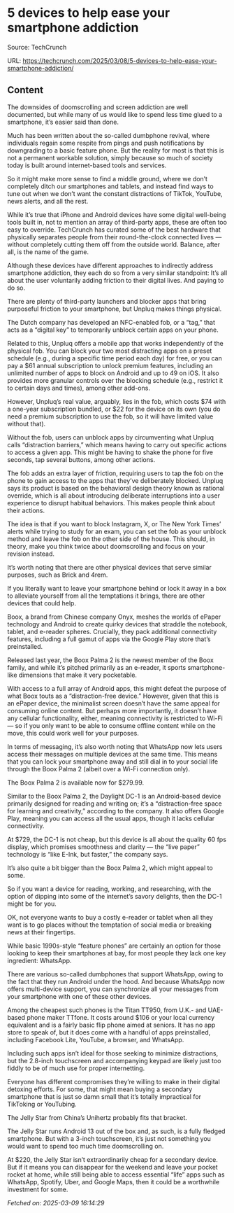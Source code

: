 # 5 devices to help ease your smartphone addiction

Source: TechCrunch

URL: https://techcrunch.com/2025/03/08/5-devices-to-help-ease-your-smartphone-addiction/

## Content

The downsides of doomscrolling and screen addiction are well documented, but while many of us would like to spend less time glued to a smartphone, it’s easier said than done.

Much has been written about the so-called dumbphone revival, where individuals regain some respite from pings and push notifications by downgrading to a basic feature phone. But the reality for most is that this is not a permanent workable solution, simply because so much of society today is built around internet-based tools and services.

So it might make more sense to find a middle ground, where we don’t completely ditch our smartphones and tablets, and instead find ways to tune out when we don’t want the constant distractions of TikTok, YouTube, news alerts, and all the rest.

While it’s true that iPhone and Android devices have some digital well-being tools built in, not to mention an array of third-party apps, these are often too easy to override. TechCrunch has curated some of the best hardware that physically separates people from their round-the-clock connected lives — without completely cutting them off from the outside world. Balance, after all, is the name of the game.

Although these devices have different approaches to indirectly address smartphone addiction, they each do so from a very similar standpoint: It’s all about the user voluntarily adding friction to their digital lives. And paying to do so.

There are plenty of third-party launchers and blocker apps that bring purposeful friction to your smartphone, but Unpluq makes things physical.

The Dutch company has developed an NFC-enabled fob, or a “tag,” that acts as a “digital key” to temporarily unblock certain apps on your phone.

Related to this, Unpluq offers a mobile app that works independently of the physical fob. You can block your two most distracting apps on a preset schedule (e.g., during a specific time period each day) for free, or you can pay a $61 annual subscription to unlock premium features, including an unlimited number of apps to block on Android and up to 49 on iOS. It also provides more granular controls over the blocking schedule (e.g., restrict it to certain days and times), among other add-ons.

However, Unpluq’s real value, arguably, lies in the fob, which costs $74 with a one-year subscription bundled, or $22 for the device on its own (you do need a premium subscription to use the fob, so it will have limited value without that).

Without the fob, users can unblock apps by circumventing what Unpluq calls “distraction barriers,” which means having to carry out specific actions to access a given app. This might be having to shake the phone for five seconds, tap several buttons, among other actions.

The fob adds an extra layer of friction, requiring users to tap the fob on the phone to gain access to the apps that they’ve deliberately blocked. Unpluq says its product is based on the behavioral design theory known as rational override, which is all about introducing deliberate interruptions into a user experience to disrupt habitual behaviors. This makes people think about their actions.

The idea is that if you want to block Instagram, X, or The New York Times’ alerts while trying to study for an exam, you can set the fob as your unblock method and leave the fob on the other side of the house. This should, in theory, make you think twice about doomscrolling and focus on your revision instead.

It’s worth noting that there are other physical devices that serve similar purposes, such as Brick and 4rem.

If you literally want to leave your smartphone behind or lock it away in a box to alleviate yourself from all the temptations it brings, there are other devices that could help.

Boox, a brand from Chinese company Onyx, meshes the worlds of ePaper technology and Android to create quirky devices that straddle the notebook, tablet, and e-reader spheres. Crucially, they pack additional connectivity features, including a full gamut of apps via the Google Play store that’s preinstalled.

Released last year, the Boox Palma 2 is the newest member of the Boox family, and while it’s pitched primarily as an e-reader, it sports smartphone-like dimensions that make it very pocketable.

With access to a full array of Android apps, this might defeat the purpose of what Boox touts as a “distraction-free device.” However, given that this is an ePaper device, the minimalist screen doesn’t have the same appeal for consuming online content. But perhaps more importantly, it doesn’t have any cellular functionality, either, meaning connectivity is restricted to Wi-Fi — so if you only want to be able to consume offline content while on the move, this could work well for your purposes.

In terms of messaging, it’s also worth noting that WhatsApp now lets users access their messages on multiple devices at the same time. This means that you can lock your smartphone away and still dial in to your social life through the Boox Palma 2 (albeit over a Wi-Fi connection only).

The Boox Palma 2 is available now for $279.99.

Similar to the Boox Palma 2, the Daylight DC-1 is an Android-based device primarily designed for reading and writing on; it’s a “distraction-free space for learning and creativity,” according to the company. It also offers Google Play, meaning you can access all the usual apps, though it lacks cellular connectivity.

At $729, the DC-1 is not cheap, but this device is all about the quality 60 fps display, which promises smoothness and clarity — the “live paper” technology is “like E-Ink, but faster,” the company says.

It’s also quite a bit bigger than the Boox Palma 2, which might appeal to some.

So if you want a device for reading, working, and researching, with the option of dipping into some of the internet’s savory delights, then the DC-1 might be for you.

OK, not everyone wants to buy a costly e-reader or tablet when all they want is to go places without the temptation of social media or breaking news at their fingertips.

While basic 1990s-style “feature phones” are certainly an option for those looking to keep their smartphones at bay, for most people they lack one key ingredient: WhatsApp.

There are various so-called dumbphones that support WhatsApp, owing to the fact that they run Android under the hood. And because WhatsApp now offers multi-device support, you can synchronize all your messages from your smartphone with one of these other devices.

Among the cheapest such phones is the Titan TT950, from U.K.- and UAE-based phone maker TTfone. It costs around $106 or your local currency equivalent and is a fairly basic flip phone aimed at seniors. It has no app store to speak of, but it does come with a handful of apps preinstalled, including Facebook Lite, YouTube, a browser, and WhatsApp.

Including such apps isn’t ideal for those seeking to minimize distractions, but the 2.8-inch touchscreen and accompanying keypad are likely just too fiddly to be of much use for proper internetting.

Everyone has different compromises they’re willing to make in their digital detoxing efforts. For some, that might mean buying a secondary smartphone that is just so damn small that it’s totally impractical for TikToking or YouTubing.

The Jelly Star from China’s Unihertz probably fits that bracket.

The Jelly Star runs Android 13 out of the box and, as such, is a fully fledged smartphone. But with a 3-inch touchscreen, it’s just not something you would want to spend too much time doomscrolling on.

At $220, the Jelly Star isn’t extraordinarily cheap for a secondary device. But if it means you can disappear for the weekend and leave your pocket rocket at home, while still being able to access essential “life” apps such as WhatsApp, Spotify, Uber, and Google Maps, then it could be a worthwhile investment for some.

_Fetched on: 2025-03-09 16:14:29_